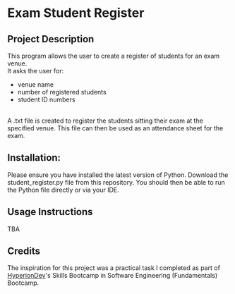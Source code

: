 <h1>Exam Student Register</h1>

<h2>Project Description</h2>
This program allows the user to create a register of students for an exam venue.

<br>
It asks the user for:
<ul>
  <li>venue name</li>
  <li>number of registered students</li>
  <li>student ID numbers</li>
</ul>

<br>
A .txt file is created to register the students sitting their exam at the specified venue.   
This file can then be used as an attendance sheet for the exam.

<h2>Installation:</h2>
Please ensure you have installed the latest version of Python.  
Download the student_register.py file from this repository.  
You should then be able to run the Python file directly or via your IDE.

<h2>Usage Instructions</h2>
TBA

<h2>Credits</h2>
The inspiration for this project was a practical task I completed as part of <a href="https://www.linkedin.com/school/hyperion-development-south-africa/">HyperionDev</a>'s Skills Bootcamp in Software Engineering (Fundamentals) Bootcamp.
